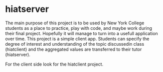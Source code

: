# hiatserver

The main purpose of this project is to be used by New York College students as a place to practice, 
play with code, and maybe work during their final project. 
Hopefully it will manage to turn into a usefull application over time. This project is a simple client app. 
Students can specify the degree of interest and understanding of the topic discussedin class (hiatclient) and the 
aggregated values are transferred to their tutor (hiatserver).

For the client side look for the hiatclient project.
